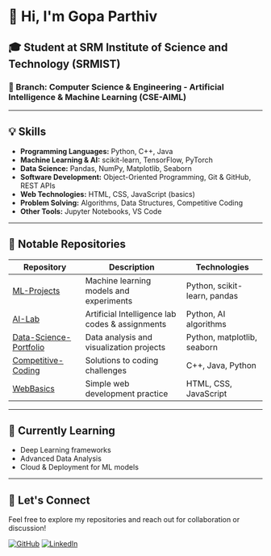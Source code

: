 # 👋 Hi, I'm Gopa Parthiv

## 🎓 Student at SRM Institute of Science and Technology (SRMIST)  
### 🏫 Branch: Computer Science & Engineering - Artificial Intelligence & Machine Learning (CSE-AIML)

---

## 💡 Skills

- **Programming Languages:** Python, C++, Java
- **Machine Learning & AI:** scikit-learn, TensorFlow, PyTorch
- **Data Science:** Pandas, NumPy, Matplotlib, Seaborn
- **Software Development:** Object-Oriented Programming, Git & GitHub, REST APIs
- **Web Technologies:** HTML, CSS, JavaScript (basics)
- **Problem Solving:** Algorithms, Data Structures, Competitive Coding
- **Other Tools:** Jupyter Notebooks, VS Code

---

## 📂 Notable Repositories

| Repository | Description | Technologies |
|------------|-------------|--------------|
| [ML-Projects](https://github.com/Gpar377/ML-Projects) | Machine learning models and experiments | Python, scikit-learn, pandas |
| [AI-Lab](https://github.com/Gpar377/AI-Lab) | Artificial Intelligence lab codes & assignments | Python, AI algorithms |
| [Data-Science-Portfolio](https://github.com/Gpar377/Data-Science-Portfolio) | Data analysis and visualization projects | Python, matplotlib, seaborn |
| [Competitive-Coding](https://github.com/Gpar377/Competitive-Coding) | Solutions to coding challenges | C++, Java, Python |
| [WebBasics](https://github.com/Gpar377/WebBasics) | Simple web development practice | HTML, CSS, JavaScript |

---

## 🌱 Currently Learning

- Deep Learning frameworks
- Advanced Data Analysis
- Cloud & Deployment for ML models

---

## 🚀 Let's Connect

Feel free to explore my repositories and reach out for collaboration or discussion!

[![GitHub](https://img.shields.io/badge/GitHub-Gpar377-blue?logo=github)](https://github.com/Gpar377)
[![LinkedIn](https://img.shields.io/badge/LinkedIn-Parthiv%20Gopa-blue?logo=linkedin)](https://www.linkedin.com/in/parthiv-gopa-844319250/)
